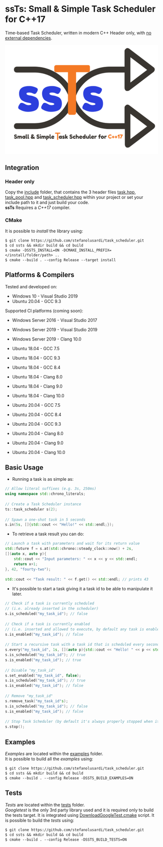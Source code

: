 # ssTs: Small &amp; Simple Task Scheduler for C++17

Time-based Task Scheduler, written in modern C++
Header only, with [no external dependencies](#tests).

![ssTs](/logo/ssTs_logo.png)

## Integration

### Header only
Copy the [include](/include) folder, that contains the 3 header files [task.hpp](/include/ssts/task.hpp), [task_pool.hpp](/include/ssts/task_pool.hpp) and [task_scheduler.hpp](/include/ssts/task_scheduler.hpp) within your project or set your include path to it and just build your code.  
**ssTs** Requires a *C++17* compiler.

### CMake
It is possible to *install* the library using:
```console
$ git clone https://github.com/stefanolusardi/task_scheduler.git
$ cd ssts && mkdir build && cd build
$ cmake -DSSTS_INSTALL=ON -DCMAKE_INSTALL_PREFIX=</install/folder/path> ..
$ cmake --build . --config Release --target install 
```

## Platforms & Compilers
Tested and developed on:
*   Windows 10 - Visual Studio 2019
*   Ubuntu 20.04 - GCC 9.3

Supported CI platforms (coming soon):
*   Windows Server 2016 - Visual Studio 2017
*   Windows Server 2019 - Visual Studio 2019
*   Windows Server 2019 - Clang 10.0

*   Ubuntu 18.04 - GCC 7.5
*   Ubuntu 18.04 - GCC 9.3
*   Ubuntu 18.04 - GCC 8.4

*   Ubuntu 18.04 - Clang 8.0
*   Ubuntu 18.04 - Clang 9.0
*   Ubuntu 18.04 - Clang 10.0

*   Ubuntu 20.04 - GCC 7.5
*   Ubuntu 20.04 - GCC 8.4
*   Ubuntu 20.04 - GCC 9.3

*   Ubuntu 20.04 - Clang 8.0
*   Ubuntu 20.04 - Clang 9.0
*   Ubuntu 20.04 - Clang 10.0

## Basic Usage
* Running a task is as simple as:
```cpp
// Allow literal suffixes (e.g. 3s, 250ms)
using namespace std::chrono_literals;

// Create a Task Scheduler instance
ts::task_scheduler s(2);

// Spawn a one-shot task in 5 seconds
s.in(5s, []{std::cout << "Hello!" << std::endl;});
```

* To retrieve a task result you can do:
```cpp
// Launch a task with parameters and wait for its return value
std::future f = s.at(std::chrono::steady_clock::now() + 2s, 
[](auto x, auto y){ 
    std::cout << "Input parameters: " << x << y << std::endl;
    return x+1; 
}, 42, "fourty-two");

std::cout << "Task result: " << f.get() << std::endl; // prints 43
```

* It's possible to start a task giving it a task id to be able to manipulate it later.
```cpp
// Check if a task is currently scheduled 
// (i.e. already inserted in the scheduler)
s.is_scheduled("my_task_id"); // false

// Check if a task is currently enabled
// (i.e. inserted and allowed to execute, by default any task is enabled)
s.is_enabled("my_task_id"); // false

// Start a recursive task with a task id that is scheduled every second
s.every("my_task_id", 1s, [](auto p){std::cout << "Hello! " << p << std::endl;}, "some_task_parameter");
s.is_scheduled("my_task_id"); // true
s.is_enabled("my_task_id"); // true

// Disable "my_task_id"
s.set_enabled("my_task_id", false);
s.is_scheduled("my_task_id"); // true
s.is_enabled("my_task_id"); // false

// Remove "my_task_id"
s.remove_task("my_task_id"s);
s.is_scheduled("my_task_id"); // false
s.is_enabled("my_task_id"); // false

// Stop Task Scheduler (by default it's always properly stopped when it goes out of scope)
s.stop();
```

## Examples
*Examples* are located within the [examples](/examples) folder.  
It is possible to build all the *examples* using:
```console
$ git clone https://github.com/stefanolusardi/task_scheduler.git
$ cd ssts && mkdir build && cd build
$ cmake --build . --config Release -DSSTS_BUILD_EXAMPLES=ON
```

## Tests
*Tests* are located within the [tests](/tests) folder.  
*Googletest* is the only 3rd party library used and it is required only to build the tests target.
It is integrated using [DownloadGoogleTest.cmake](/cmake/DownloadGoogleTest.cmake) script. 
It is possible to build the *tests* using:
```console
$ git clone https://github.com/stefanolusardi/task_scheduler.git
$ cd ssts && mkdir build && cd build
$ cmake --build . --config Release -DSSTS_BUILD_TESTS=ON
```
